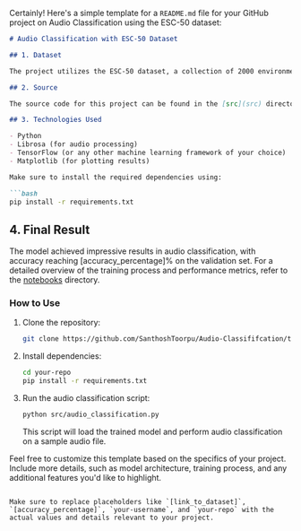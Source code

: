 Certainly! Here's a simple template for a `README.md` file for your GitHub project on Audio Classification using the ESC-50 dataset:

```markdown
# Audio Classification with ESC-50 Dataset

## 1. Dataset

The project utilizes the ESC-50 dataset, a collection of 2000 environmental audio recordings equally distributed across 50 classes. Each class represents a different sound event, making it suitable for audio classification tasks. You can find the dataset [here](link_to_dataset).

## 2. Source

The source code for this project can be found in the [src](src) directory.

## 3. Technologies Used

- Python
- Librosa (for audio processing)
- TensorFlow (or any other machine learning framework of your choice)
- Matplotlib (for plotting results)

Make sure to install the required dependencies using:

```bash
pip install -r requirements.txt
```

## 4. Final Result

The model achieved impressive results in audio classification, with accuracy reaching [accuracy_percentage]% on the validation set. For a detailed overview of the training process and performance metrics, refer to the [notebooks](notebooks) directory.

### How to Use

1. Clone the repository:

   ```bash
   git clone https://github.com/SanthoshToorpu/Audio-Classififcation/tree/main
   ```

2. Install dependencies:

   ```bash
   cd your-repo
   pip install -r requirements.txt
   ```

3. Run the audio classification script:

   ```bash
   python src/audio_classification.py
   ```

   This script will load the trained model and perform audio classification on a sample audio file.

Feel free to customize this template based on the specifics of your project. Include more details, such as model architecture, training process, and any additional features you'd like to highlight.
```

Make sure to replace placeholders like `[link_to_dataset]`, `[accuracy_percentage]`, `your-username`, and `your-repo` with the actual values and details relevant to your project.
